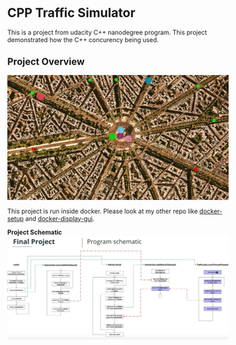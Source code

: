 # CPP Traffic Simulator

This is a project from udacity C++ nanodegree program. This project demonstrated how the C++ concurency being used.

## Project Overview

![img](img/cpp-traffic-simulator.png)

This project is run inside docker. Please look at my other repo like [docker-setup](https://github.com/BruceChanJianLe/docker-setup) and [docker-display-gui](https://github.com/BruceChanJianLe/docker-display-gui).

**Project Schematic**
![img](img/schematic.png)
